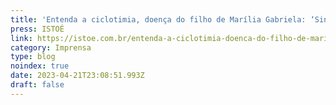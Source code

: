 ```yaml
---
title: 'Entenda a ciclotimia, doença do filho de Marília Gabriela: ‘Sintomas de meses e anos'
press: ISTOÉ
link: https://istoe.com.br/entenda-a-ciclotimia-doenca-do-filho-de-marilia-gabriela-sintomas-de-meses-e-anos/
category: Imprensa
type: blog
noindex: true
date: 2023-04-21T23:08:51.993Z
draft: false
---
```

